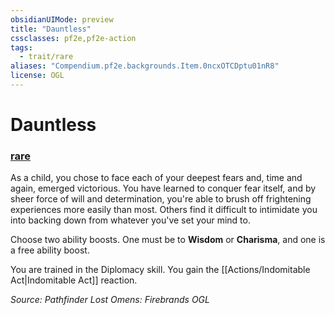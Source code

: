 ```yaml
---
obsidianUIMode: preview
title: "Dauntless"
cssclasses: pf2e,pf2e-action
tags:
  - trait/rare
aliases: "Compendium.pf2e.backgrounds.Item.0ncxOTCDptu01nR8"
license: OGL
---
```

# Dauntless

### [rare](rare "Rare Rarity Trait")






As a child, you chose to face each of your deepest fears and, time and again, emerged victorious. You have learned to conquer fear itself, and by sheer force of will and determination, you're able to brush off frightening experiences more easily than most. Others find it difficult to intimidate you into backing down from whatever you've set your mind to.

Choose two ability boosts. One must be to **Wisdom** or **Charisma**, and one is a free ability boost.

You are trained in the Diplomacy skill. You gain the [[Actions/Indomitable Act|Indomitable Act]] reaction.

*Source: Pathfinder Lost Omens: Firebrands*
*OGL*